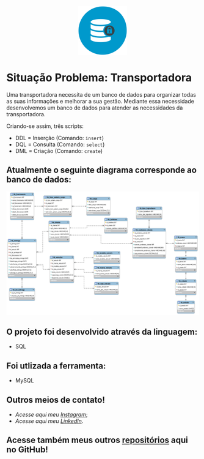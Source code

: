 
<p align="center">
<img src="https://github.com/MatheusFranciscone/projeto-transportadora/blob/master/images/database-image.png ">
</p>

# Situação Problema: Transportadora

Uma transportadora necessita de um banco de dados para organizar todas as suas informações e melhorar a sua
gestão. Mediante essa necessidade desenvolvemos um banco de dados para atender as necessidades da transportadora.

Criando-se assim, três scripts: 
- DDL = Inserção (Comando: ```insert```)
- DQL = Consulta (Comando: ```select```)
- DML = Criação (Comando: ```create```)

## Atualmente o seguinte diagrama corresponde ao banco de dados:
<p align="center">
<img src="https://github.com/MatheusFranciscone/projeto-transportadora/blob/master/images/db_transportadora.png ">
</p>

## O projeto foi desenvolvido através da linguagem: 
 * SQL
 
## Foi utlizada a ferramenta:
 * MySQL

## Outros meios de contato!

 * _Acesse aqui meu_ [_Instagram_](https://www.instagram.com/_franciscone/);
 * _Acesse aqui meu_ [_LinkedIn_](https://www.linkedin.com/in/matheus-franciscone/).
 
## Acesse também meus outros [repositórios](https://github.com/MatheusFranciscone?tab=repositories) aqui no GitHub!
